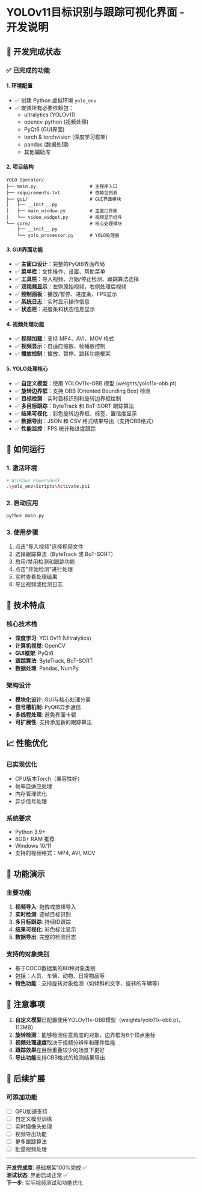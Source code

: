 # YOLOv11目标识别与跟踪可视化界面 - 开发说明

## 🎉 开发完成状态

### ✅ 已完成的功能

#### 1. 环境配置
- ✅ 创建 Python 虚拟环境 `yolo_env`
- ✅ 安装所有必要依赖包：
  - ultralytics (YOLOv11)
  - opencv-python (视频处理)
  - PyQt6 (GUI界面)
  - torch & torchvision (深度学习框架)
  - pandas (数据处理)
  - 其他辅助库

#### 2. 项目结构
```
YOLO Operator/
├── main.py                    # 主程序入口
├── requirements.txt           # 依赖包列表
├── gui/                       # GUI界面模块
│   ├── __init__.py
│   ├── main_window.py         # 主窗口界面
│   └── video_widget.py        # 视频显示组件
└── core/                      # 核心处理模块
    ├── __init__.py
    └── yolo_processor.py      # YOLO处理器
```

#### 3. GUI界面功能
- ✅ **主窗口设计**：完整的PyQt6界面布局
- ✅ **菜单栏**：文件操作、设置、帮助菜单
- ✅ **工具栏**：导入视频、开始/停止检测、跟踪算法选择
- ✅ **双视频显示**：左侧原始视频，右侧处理后视频
- ✅ **控制面板**：播放/暂停、进度条、FPS显示
- ✅ **系统日志**：实时显示操作信息
- ✅ **状态栏**：进度条和状态信息显示

#### 4. 视频处理功能
- ✅ **视频加载**：支持 MP4、AVI、MOV 格式
- ✅ **视频显示**：自适应缩放、帧播放控制
- ✅ **播放控制**：播放、暂停、跳转功能框架

#### 5. YOLO处理核心
- ✅ **自定义模型**：使用 YOLOv11x-OBB 模型 (weights/yolo11x-obb.pt)
- ✅ **旋转边界框**：支持 OBB (Oriented Bounding Box) 检测
- ✅ **目标检测**：实时目标识别和旋转边界框绘制
- ✅ **多目标跟踪**：ByteTrack 和 BoT-SORT 跟踪算法
- ✅ **结果可视化**：彩色旋转边界框、标签、置信度显示
- ✅ **数据导出**：JSON 和 CSV 格式结果导出（支持OBB格式）
- ✅ **性能监控**：FPS 统计和进度跟踪

## 🚀 如何运行

### 1. 激活环境
```bash
# Windows PowerShell
.\yolo_env\Scripts\Activate.ps1
```

### 2. 启动应用
```bash
python main.py
```

### 3. 使用步骤
1. 点击"导入视频"选择视频文件
2. 选择跟踪算法（ByteTrack 或 BoT-SORT）
3. 启用/禁用检测和跟踪功能
4. 点击"开始检测"进行处理
5. 实时查看处理结果
6. 导出视频或检测日志

## 🔧 技术特点

### 核心技术栈
- **深度学习**: YOLOv11 (Ultralytics)
- **计算机视觉**: OpenCV
- **GUI框架**: PyQt6
- **跟踪算法**: ByteTrack, BoT-SORT
- **数据处理**: Pandas, NumPy

### 架构设计
- **模块化设计**: GUI与核心处理分离
- **信号槽机制**: PyQt6异步通信
- **多线程处理**: 避免界面卡顿
- **可扩展性**: 支持添加新的跟踪算法

## 📈 性能优化

### 已实现优化
- CPU版本Torch（兼容性好）
- 帧率自适应处理
- 内存管理优化
- 异步信号处理

### 系统要求
- Python 3.9+
- 8GB+ RAM 推荐
- Windows 10/11
- 支持的视频格式：MP4, AVI, MOV

## 🎯 功能演示

### 主要功能
1. **视频导入**: 拖拽或按钮导入
2. **实时检测**: 逐帧目标识别
3. **多目标跟踪**: 持续ID跟踪
4. **结果可视化**: 彩色标注显示
5. **数据导出**: 完整的检测日志

### 支持的对象类别
- 基于COCO数据集的80种对象类别
- 包括：人员、车辆、动物、日常物品等
- **特色功能**：支持旋转对象检测（如倾斜的文字、旋转的车辆等）

## 📝 注意事项

1. **自定义模型**已配置使用YOLOv11x-OBB模型（weights/yolo11x-obb.pt，113MB）
2. **旋转检测**：能够检测任意角度的对象，边界框为8个顶点坐标
3. **视频处理速度**取决于视频分辨率和硬件性能
4. **跟踪效果**在目标重叠较少的场景下更好
5. **导出功能**支持OBB格式的检测结果导出

## 🔄 后续扩展

### 可添加功能
- [ ] GPU加速支持
- [ ] 自定义模型训练
- [ ] 实时摄像头处理
- [ ] 视频导出功能
- [ ] 更多跟踪算法
- [ ] 批量视频处理

---

**开发完成度**: 基础框架100%完成 ✅  
**测试状态**: 界面启动正常 ✅  
**下一步**: 实际视频测试和功能优化 